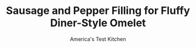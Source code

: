 ---
layout: ../../layouts/MarkdownPostLayout.astro
title: Sausage and Pepper Filling for Fluffy Diner-Style Omelet
author: America's Test Kitchen
pubDate: 2023-03-15
description: "Our goal: impossibly tall and fluffy diner-style omelets that are loaded with cheese and other fillings."
image_url: https://res.cloudinary.com/hksqkdlah/image/upload/ar_1:1,c_fill,dpr_2.0,f_auto,fl_lossy.progressive.strip_profile,g_faces:auto,q_auto:low,w_344/26388_sfs-fluffy-diner-style-omelets-7
tags: ["Main Courses","Breakfast & Brunch"]
calories: 373
protein: 9
carbohydrates: 5
fats: 
fiber: 1
ingredients: ["4 ounces, bulk pork sausage","1 , small onion, chopped fine","1/2 , red bell pepper, chopped fine",", Salt and pepper"]
serves: 2
time: "20 minutes"
instructions: ["Cook sausage in nonstick skillet over medium heat, breaking up clumps with wooden spoon, until browned, about 6 minutes. Transfer to paper towel-lined plate. Add butter, onion, and bell pepper to empty skillet and cook until softened, about 10 minutes. Stir in sausage and season with salt and pepper."]
nutrition: ["292 mg Potassium","93 mg Phosphorus","16 mg Calcium","15 mg Magnesium","422 mg Sodium","1 mg Zinc","14 g Fat","3 mg Niacin (B3)","5 g Monounsaturated","2 g Polyunsaturated","40 mg Vitamin C","39 mg Cholesterol","4 g Saturated","1 g Fiber","21 µg Folate (food)","3 g Sugars","2 µg Vitamin K","90 g Water","5 g Carbs","21 µg Folate equivalent (total)","9 g Protein","1 mg Vitamin E","62 µg Vitamin A","186 kcal Energy","373 calories"]
notes: "One of the test kitchens favorite fillings for Fluffy Diner-Style Cheese Omelets. To help some of the filling integrate into  the eggs, add half of the cooked filling to the omelet right before it goes into the oven and add the other half right when  it comes out, prior to folding."
---